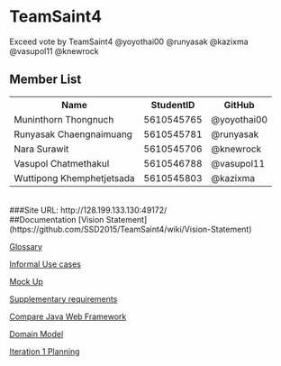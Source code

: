 # TeamSaint4
Exceed vote by TeamSaint4 @yoyothai00 @runyasak @kazixma @vasupol11 @knewrock
## Member List

<table style="width:100%">
  <tr>
    <th>Name</th>
    <th>StudentID</th>		
    <th>GitHub</th>
  </tr>
  <tr>
    <td>Muninthorn Thongnuch</td>
    <td>5610545765</td>		
    <td>@yoyothai00</td>
  </tr>
  <tr>
    <td>Runyasak Chaengnaimuang</td>
    <td>5610545781</td>		
    <td>@runyasak</td>
  </tr>
  <tr>
    <td>Nara Surawit</td>
    <td>5610545706</td>		
    <td>@knewrock</td>
  </tr>
   <tr>
    <td>Vasupol Chatmethakul</td>
    <td>5610546788</td>		
    <td>@vasupol11</td>
  </tr>
   <tr>
    <td>Wuttipong Khemphetjetsada</td>
    <td>5610545803</td>		
    <td>@kazixma</td>
  </tr>
</table>

<br>
###Site URL: http://128.199.133.130:49172/
<br>
##Documentation
[Vision Statement](https://github.com/SSD2015/TeamSaint4/wiki/Vision-Statement)

[Glossary](https://github.com/SSD2015/TeamSaint4/wiki/Glossary)

[Informal Use cases](https://github.com/SSD2015/TeamSaint4/wiki/Informal-Use-Cases)

[Mock Up](https://github.com/SSD2015/TeamSaint4/wiki/Mock-Up)

[Supplementary requirements](https://github.com/SSD2015/TeamSaint4/wiki/Supplementary-requirements)

[Compare Java Web Framework](https://docs.google.com/document/d/1RpwVYUFB7RAf6l51BdPdq-alQeYE5jnchkHoS9Sp3f0/edit?usp=sharing)

[Domain Model](https://github.com/SSD2015/TeamSaint4/wiki/Domain-Model)

[Iteration 1 Planning](https://github.com/SSD2015/TeamSaint4/blob/master/Iteration1.md)

